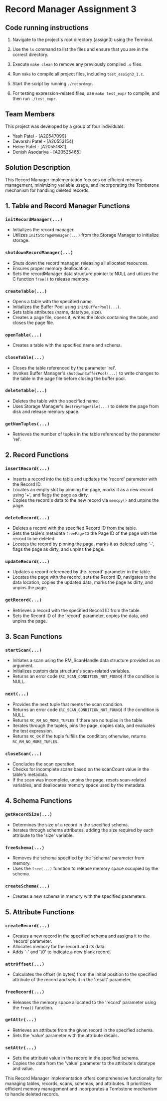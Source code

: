 # Record Manager Assignment 3

## Code running instructions

1. Navigate to the project's root directory (assign3) using the Terminal.

2. Use the `ls` command to list the files and ensure that you are in the correct directory.

3. Execute `make clean` to remove any previously compiled `.o` files.

4. Run `make` to compile all project files, including `test_assign3_1.c`.

5. Start the script by running `./recordmgr`.

6. For testing expression-related files, use `make test_expr` to compile, and then run `./test_expr`.


## Team Members
This project was developed by a group of four individuals:
- Yash Patel - [A20547099]
- Devarshi Patel - [A20553154]
- Helee Patel - [A20551881]
- Denish Asodariya - [A20525465]


## Solution Description

This Record Manager implementation focuses on efficient memory management, minimizing variable usage, and incorporating the Tombstone mechanism for handling deleted records.

## 1. Table and Record Manager Functions

### `initRecordManager(...)`

- Initializes the record manager.
- Utilizes `initStorageManager(...)` from the Storage Manager to initialize storage.

### `shutdownRecordManager(...)`

- Shuts down the record manager, releasing all allocated resources.
- Ensures proper memory deallocation.
- Sets the recordManager data structure pointer to NULL and utilizes the C function `free()` to release memory.

### `createTable(...)`

- Opens a table with the specified name.
- Initializes the Buffer Pool using `initBufferPool(...)`.
- Sets table attributes (name, datatype, size).
- Creates a page file, opens it, writes the block containing the table, and closes the page file.

### `openTable(...)`

- Creates a table with the specified name and schema.

### `closeTable(...)`

- Closes the table referenced by the parameter 'rel'.
- Invokes Buffer Manager's `shutdownBufferPool(...)` to write changes to the table in the page file before closing the buffer pool.

### `deleteTable(...)`

- Deletes the table with the specified name.
- Uses Storage Manager's `destroyPageFile(...)` to delete the page from disk and release memory space.

### `getNumTuples(...)`

- Retrieves the number of tuples in the table referenced by the parameter 'rel'.

## 2. Record Functions

### `insertRecord(...)`

- Inserts a record into the table and updates the 'record' parameter with the Record ID.
- Locates an empty slot by pinning the page, marks it as a new record using '+', and flags the page as dirty.
- Copies the record's data to the new record via `memcpy()` and unpins the page.

### `deleteRecord(...)`

- Deletes a record with the specified Record ID from the table.
- Sets the table's metadata `freePage` to the Page ID of the page with the record to be deleted.
- Locates the record by pinning the page, marks it as deleted using '-', flags the page as dirty, and unpins the page.

### `updateRecord(...)`

- Updates a record referenced by the 'record' parameter in the table.
- Locates the page with the record, sets the Record ID, navigates to the data location, copies the updated data, marks the page as dirty, and unpins the page.

### `getRecord(...)`

- Retrieves a record with the specified Record ID from the table.
- Sets the Record ID of the 'record' parameter, copies the data, and unpins the page.

## 3. Scan Functions

### `startScan(...)`

- Initiates a scan using the RM_ScanHandle data structure provided as an argument.
- Initializes custom data structure's scan-related variables.
- Returns an error code (`RC_SCAN_CONDITION_NOT_FOUND`) if the condition is NULL.

### `next(...)`

- Provides the next tuple that meets the scan condition.
- Returns an error code (`RC_SCAN_CONDITION_NOT_FOUND`) if the condition is NULL.
- Returns `RC_RM_NO_MORE_TUPLES` if there are no tuples in the table.
- Iterates through the tuples, pins the page, copies data, and evaluates the test expression.
- Returns `RC_OK` if the tuple fulfills the condition; otherwise, returns `RC_RM_NO_MORE_TUPLES`.

### `closeScan(...)`

- Concludes the scan operation.
- Checks for incomplete scans based on the scanCount value in the table's metadata.
- If the scan was incomplete, unpins the page, resets scan-related variables, and deallocates memory space used by the metadata.

## 4. Schema Functions

### `getRecordSize(...)`

- Determines the size of a record in the specified schema.
- Iterates through schema attributes, adding the size required by each attribute to the 'size' variable.

### `freeSchema(...)`

- Removes the schema specified by the 'schema' parameter from memory.
- Uses the `free(...)` function to release memory space occupied by the schema.

### `createSchema(...)`

- Creates a new schema in memory with the specified parameters.

## 5. Attribute Functions

### `createRecord(...)`

- Creates a new record in the specified schema and assigns it to the 'record' parameter.
- Allocates memory for the record and its data.
- Adds '-' and '\0' to indicate a new blank record.

### `attrOffset(...)`

- Calculates the offset (in bytes) from the initial position to the specified attribute of the record and sets it in the 'result' parameter.

### `freeRecord(...)`

- Releases the memory space allocated to the 'record' parameter using the `free()` function.

### `getAttr(...)`

- Retrieves an attribute from the given record in the specified schema.
- Sets the 'value' parameter with the attribute details.

### `setAttr(...)`

- Sets the attribute value in the record in the specified schema.
- Copies the data from the 'value' parameter to the attribute's datatype and value.

This Record Manager implementation offers comprehensive functionality for managing tables, records, scans, schemas, and attributes. It prioritizes efficient memory management and incorporates a Tombstone mechanism to handle deleted records.